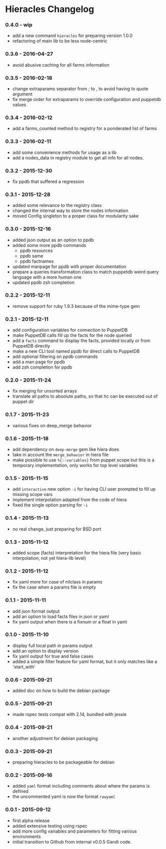 Hieracles Changelog
=======================

### 0.4.0 - wip
- add a new command `hieracles` for preparing version 1.0.0
- refactoring of main lib to be less node-centric

### 0.3.6 - 2016-04-27
- avoid abusive caching for all farms information

### 0.3.5 - 2016-02-18
- change extraparams separator from ; to , to avoid having to quote argument
- fix merge order for extraparams to override configuration and puppetdb values

### 0.3.4 - 2016-02-12
- add a farms_counted method to registry for a ponderated list of farms

### 0.3.3 - 2016-02-11
- add some convenience methods for usage as a lib
- add a nodes_data in registry module to get all info for all nodes.

### 0.3.2 - 2015-12-30
- fix ppdb that suffered a regression

### 0.3.1 - 2015-12-28
- added some relevance to the registry class
- changed the internal way to store the nodes information
- moved Config singleton to a proper class for modularity sake

### 0.3.0 - 2015-12-16
- added json output as an option to ppdb
- added some more ppdb commands
  - ppdb resources <queries>
  - ppdb same
  - ppdb factnames
- updated manpage for ppdb with proper documentation
- prepare a queries transformation class to 
  match puppetdb weird query language with a more human one
- updated ppdb zsh completion

### 0.2.2 - 2015-12-11
- remove support for ruby 1.9.3
  because of the mime-type gem

### 0.2.1 - 2015-12-11
- add configuration variables for connection to PuppetDB
- make PuppetDB calls fill up the facts for the node queried
- add a `facts` command to display the facts, provided locally 
  or from PuppetDB directly
- make a new CLI tool named ppdb for direct calls to PuppetDB
- add optional filtering on ppdb commands
- add a man page for ppdb
- add zsh completion for ppdb

### 0.2.0 - 2015-11-24
- fix merging for unsorted arrays
- translate all paths to absolute paths,
  so that hc can be executed out of puppet dir

### 0.1.7 - 2015-11-23
- various fixes on deep_merge behavior

### 0.1.6 - 2015-11-18
- add dependency on `deep-merge` gem like hiera does
- take in account the `merge_behavior` in hiera file
- make possible to use `%{::variables}` from puppet scope
  but this is a temporary implementation, 
  only works for top level variables

### 0.1.5 - 2015-11-15
- add `interactive` new option `-i` for having 
  CLI user prompted to fill up missing scope vars
- implement interpolation adapted from the code of hiera
- fixed the single option parsing for `-i`

### 0.1.4 - 2015-11-13
- no real change, just preparing for BSD port

### 0.1.3 - 2015-11-12
- added scope (facts) interpretation for the hiera file
  (very basic interpolation, not yet hiera-lib level)

### 0.1.2 - 2015-11-12
- fix yaml more for case of nilclass in params
- fix the case when a params file is empty

### 0.1.1 - 2015-11-11
- add json format output
- add an option to load facts files in json or yaml
- fix yaml output when there is a fixnum or a float in yaml

### 0.1.0 - 2015-11-10
- display full local path in params output
- add an option to display version
- fix yaml output for true and false cases
- added a simple filter feature for yaml format,
  but it only matches like a 'start_with'

### 0.0.6 - 2015-09-21
- added doc on how to build the debian package

### 0.0.5 - 2015-09-21
- made rspec tests compat with 2.14, bundled with jessie

### 0.0.4 - 2015-09-21
- another adjustment for debian packaging

### 0.0.3 - 2015-09-21
- preparing hieracles to be packageable for debian

### 0.0.2 - 2015-09-16
- added `yaml` format including comments about where the params is defined
- the uncommented yaml is now the format `rawyaml`

### 0.0.1 - 2015-09-12
- first alpha release
- added extensive testing using rspec
- add more config variables and parameters for fitting various environments
- initial transition to Github from internal v0.0.5 Gandi code.

